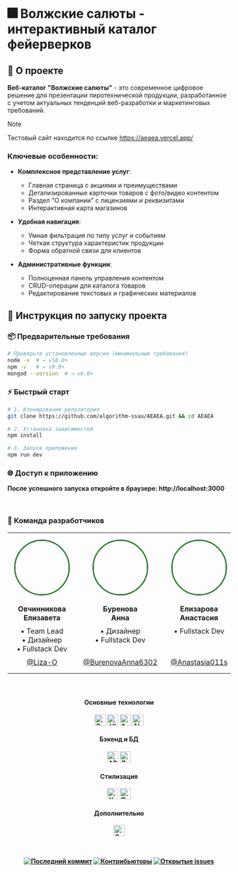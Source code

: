 # 🎆 Волжские салюты - интерактивный каталог фейерверков

## 🚀 О проекте

**Веб-каталог "Волжские салюты"** - это современное цифровое решение для презентации пиротехнической продукции, разработанное с учетом актуальных тенденций веб-разработки и маркетинговых требований.

> [!NOTE]
> Тестовый сайт находится по ссылке https://aeaea.vercel.app/

### Ключевые особенности:
- **Комплексное представление услуг**:
  - Главная страница с акциями и преимуществами
  - Детализированные карточки товаров с фото/видео контентом
  - Раздел "О компании" с лицензиями и реквизитами
  - Интерактивная карта магазинов

- **Удобная навигация**:
  - Умная фильтрация по типу услуг и событиям
  - Четкая структура характеристик продукции
  - Форма обратной связи для клиентов

- **Административные функции**:
  - Полноценная панель управления контентом
  - CRUD-операции для каталога товаров
  - Редактирование текстовых и графических материалов

## 🚀 Инструкция по запуску проекта

### 📦 Предварительные требования
```bash
# Проверьте установленные версии (минимальные требования)
node -v  # → v18.0+
npm -v   # → v9.0+
mongod --version  # → v6.0+
```
### ⚡ Быстрый старт
```bash
# 1. Клонирование репозитория
git clone https://github.com/algorithm-ssau/AEAEA.git && cd AEAEA

# 2. Установка зависимостей
npm install

# 3. Запуск приложения
npm run dev
```
### 🌐 Доступ к приложению

<b>После успешного запуска откройте в браузере:<b>
http://localhost:3000

<br/>

### 👥 Команда разработчиков

<table align="center">
  <tr>
    <td valign="top" width="200px" style="height: 220px; text-align: center; padding: 15px;">
      <div style="height: 100%; display: flex; flex-direction: column; justify-content: space-between;">
        <div>
          <img src="https://avatars.githubusercontent.com/u/191477093?v=4" width="120" style="border-radius: 50%; border: 3px solid #2e7d32; margin: 0 auto 20px;"/>
          <strong style="display: inline-block; height: 40px; line-height: 1.3;">Овчинникова<br>Елизавета</strong>
          <div style="margin: 10px 0;">
            • Team Lead<br>
            • Дизайнер<br>
            • Fullstack Dev
          </div>
        </div>
        <div>
          <a href="https://github.com/Liza-O">@Liza-O</a>
        </div>
      </div>
    </td>
    <td valign="top" width="200px" style="height: 220px; text-align: center; padding: 15px;">
      <div style="height: 100%; display: flex; flex-direction: column; justify-content: space-between;">
        <div>
          <img src="https://avatars.githubusercontent.com/u/191490969?v=4" width="120" style="border-radius: 50%; border: 3px solid #2e7d32; margin: 0 auto 20px;"/>
          <strong style="display: inline-block; height: 40px; line-height: 1.3;">Буренова<br>Анна</strong>
          <div style="margin: 10px 0;">
            • Дизайнер<br>
            • Fullstack Dev<br>
            &nbsp;
          </div>
        </div>
        <div>
          <a href="https://github.com/BurenovaAnna6302">@BurenovaAnna6302</a>
        </div>
      </div>
    </td>
    <td valign="top" width="200px" style="height: 220px; text-align: center; padding: 15px;">
      <div style="height: 100%; display: flex; flex-direction: column; justify-content: space-between;">
        <div>
          <img src="https://avatars.githubusercontent.com/u/166629949?v=4" width="120" style="border-radius: 50%; border: 3px solid #2e7d32; margin: 0 auto 20px;"/>
          <strong style="display: inline-block; height: 40px; line-height: 1.3;">Елизарова<br>Анастасия</strong>
          <div style="margin: 10px 0;">
            • Fullstack Dev<br>
            &nbsp;<br>
            &nbsp;
          </div>
        </div>
        <div>
          <a href="https://github.com/Anastasia011s">@Anastasia011s</a>
        </div>
      </div>
    </td>
    <td valign="top" width="200px" style="height: 220px; text-align: center; padding: 15px;">
      <div style="height: 100%; display: flex; flex-direction: column; justify-content: space-between;">
        <div>
          <img src="https://avatars.githubusercontent.com/u/159873153?v=4" width="120" style="border-radius: 50%; border: 3px solid #2e7d32; margin: 0 auto 20px;"/>
          <strong style="display: inline-block; height: 40px; line-height: 1.3;">Кочетков<br>Егор</strong>
          <div style="margin: 10px 0;">
            • Fullstack Dev<br>
            &nbsp;<br>
            &nbsp;
          </div>
        </div>
        <div>
          <a href="https://github.com/PIRSON21">@PIRSON21</a>
        </div>
      </div>
    </td>
    <td valign="top" width="200px" style="height: 220px; text-align: center; padding: 15px;">
      <div style="height: 100%; display: flex; flex-direction: column; justify-content: space-between;">
        <div>
          <img src="https://avatars.githubusercontent.com/u/160622634?v=4" width="120" style="border-radius: 50%; border: 3px solid #2e7d32; margin: 0 auto 20px;"/>
          <strong style="display: inline-block; height: 40px; line-height: 1.3;">Кувшинов<br>Антон</strong>
          <div style="margin: 10px 0;">
            • Fullstack Dev<br>
            &nbsp;<br>
            &nbsp;
          </div>
        </div>
        <div>
          <a href="https://github.com/di-not">@di-not</a>
        </div>
      </div>
    </td>
  </tr>
</table>

<div align="center" style="margin: 20px 0;">
<br/>

#### Основные технологии
<img src="https://img.shields.io/badge/TypeScript-3178C6?logo=typescript&logoColor=white" height="25" title="Основной язык"/>
<img src="https://img.shields.io/badge/React-61DAFB?logo=react&logoColor=white" height="25" title="UI библиотека"/>
<img src="https://img.shields.io/badge/Next.js-000000?logo=nextdotjs&logoColor=white" height="25" title="Фреймворк"/>
<img src="https://img.shields.io/badge/DeepSeek-1F8BED?logo=deepseek&logoColor=white" height="25" title="AI-ассистент"/>

#### Бэкенд и БД
<img src="https://img.shields.io/badge/tRPC-2596BE?style=flat&logo=tRPC&logoColor=white" height="25" title="API"/>
<img src="https://img.shields.io/badge/MongoDB-47A248?logo=mongodb&logoColor=white" height="25" title="Документная БД"/>

#### Стилизация
<img src="https://img.shields.io/badge/Tailwind_CSS-06B6D4?logo=tailwindcss&logoColor=white" height="25" title="Утилиты"/>
<img src="https://img.shields.io/badge/SCSS-CC6699?logo=sass&logoColor=white" height="25" title="Препроцессор"/>

#### Дополнительно
<img src="https://img.shields.io/badge/Python-3776AB?logo=python&logoColor=white" height="25" title="Спец. обработка"/>

<br/><br/>
[![Последний коммит](https://img.shields.io/github/last-commit/algorithm-ssau/AEAEA?style=for-the-badge&color=green)](https://github.com/algorithm-ssau/AEAEA/commits/main)
[![Контрибьюторы](https://img.shields.io/github/contributors/algorithm-ssau/AEAEA?style=for-the-badge)](https://github.com/algorithm-ssau/AEAEA/graphs/contributors)
[![Открытые issues](https://img.shields.io/github/issues-raw/algorithm-ssau/AEAEA?style=for-the-badge)](https://github.com/algorithm-ssau/AEAEA/issues)
</div>
